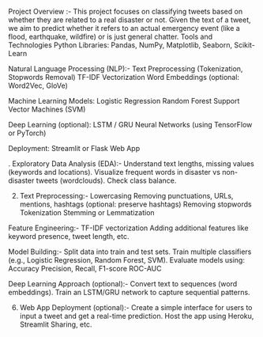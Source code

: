  Project Overview :-
This project focuses on classifying tweets based on whether they are related to a real disaster or not.
Given the text of a tweet, we aim to predict whether it refers to an actual emergency event (like a flood, earthquake, wildfire) or is just general chatter.
Tools and Technologies
Python Libraries: Pandas, NumPy, Matplotlib, Seaborn, Scikit-Learn

Natural Language Processing (NLP):-
Text Preprocessing (Tokenization, Stopwords Removal)
TF-IDF Vectorization
Word Embeddings (optional: Word2Vec, GloVe)

Machine Learning Models:
Logistic Regression
Random Forest
Support Vector Machines (SVM)

Deep Learning (optional):
LSTM / GRU Neural Networks (using TensorFlow or PyTorch)

Deployment:
Streamlit or Flask Web App

. Exploratory Data Analysis (EDA):-
Understand text lengths, missing values (keywords and locations).
Visualize frequent words in disaster vs non-disaster tweets (wordclouds).
Check class balance.

2. Text Preprocessing:-
Lowercasing
Removing punctuations, URLs, mentions, hashtags (optional: preserve hashtags)
Removing stopwords
Tokenization
Stemming or Lemmatization

Feature Engineering:-
TF-IDF vectorization
Adding additional features like keyword presence, tweet length, etc.

Model Building:-
Split data into train and test sets.
Train multiple classifiers (e.g., Logistic Regression, Random Forest, SVM).
Evaluate models using:
Accuracy
Precision, Recall, F1-score
ROC-AUC

Deep Learning Approach (optional):-
Convert text to sequences (word embeddings).
Train an LSTM/GRU network to capture sequential patterns.

6. Web App Deployment (optional):-
Create a simple interface for users to input a tweet and get a real-time prediction.
Host the app using Heroku, Streamlit Sharing, etc.

